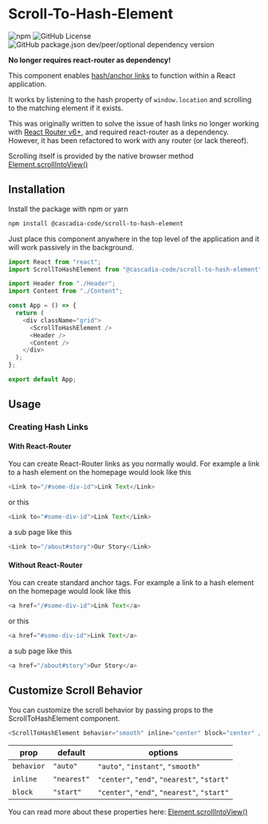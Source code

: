 # Scroll-To-Hash-Element

![npm](https://img.shields.io/npm/v/@cascadia-code/scroll-to-hash-element) ![GitHub License](https://img.shields.io/github/license/ncoughlin/scroll-to-hash-element) ![GitHub package.json dev/peer/optional dependency version](https://img.shields.io/github/package-json/dependency-version/ncoughlin/scroll-to-hash-element/peer/react)

**No longer requires react-router as dependency!**

This component enables [hash/anchor links](https://developer.mozilla.org/en-US/docs/Web/API/URL/hash) to function within a React application.

It works by listening to the hash property of `window.location` and scrolling to the matching element if it exists.

This was originally written to solve the issue of hash links no longer working with [React Router v6+](https://reactrouter.com/en/main), and required react-router as a dependency. However, it has been refactored to work with any router (or lack thereof).

Scrolling itself is provided by the native browser method [Element.scrollIntoView()](https://developer.mozilla.org/en-US/docs/Web/API/Element/scrollIntoView)

## Installation

Install the package with npm or yarn

```bash
npm install @cascadia-code/scroll-to-hash-element
```

Just place this component anywhere in the top level of the application and it will work passively in the background.

```js title=App.jsx
import React from "react";
import ScrollToHashElement from "@cascadia-code/scroll-to-hash-element";

import Header from "./Header";
import Content from "./Content";

const App = () => {
  return (
    <div className="grid">
      <ScrollToHashElement />
      <Header />
      <Content />
    </div>
  );
};

export default App;
```

## Usage

### Creating Hash Links

#### With React-Router

You can create React-Router links as you normally would. For example a link to a hash element on the homepage would look like this

```js
<Link to="/#some-div-id">Link Text</Link>
```

or this

```js
<Link to="#some-div-id">Link Text</Link>
```

a sub page like this

```js
<Link to="/about#story">Our Story</Link>
```

#### Without React-Router

You can create standard anchor tags. For example a link to a hash element on the homepage would look like this

```js
<a href="/#some-div-id">Link Text</a>
```

or this

```js
<a href="#some-div-id">Link Text</a>
```

a sub page like this

```js
<a href="/about#story">Our Story</a>
```

## Customize Scroll Behavior

You can customize the scroll behavior by passing props to the ScrollToHashElement component.

```js
<ScrollToHashElement behavior="smooth" inline="center" block="center" />
```

| prop | default | options |
|----------|----------|----------|
| `behavior` | `"auto"` | `"auto"`, `"instant"`, `"smooth"` |
| `inline` | `"nearest"` | `"center"`, `"end"`, `"nearest"`, `"start"` |
| `block` | `"start"` | `"center"`, `"end"`, `"nearest"`, `"start"` |

You can read more about these properties here: [Element.scrollIntoView()](https://developer.mozilla.org/en-US/docs/Web/API/Element/scrollIntoView)
